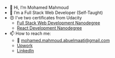 - 👋 Hi, I’m Mohamed Mahmoud
- 👀 I’m a Full Stack Web Developer (Self-Taught)
- :heart_eyes: I've two certificates from Udacity
  - [Full Stack Web Development Nanodegree](https://graduation.udacity.com/confirm/6KMVGPCN) 
  - [React Development Nanodegree](https://graduation.udacity.com/confirm/6CCQAGQT)
- 📫 How to reach me: 
  - :email: mohamed.mahmoud.abuelmaati@gmail.com
  - [Upwork](https://www.upwork.com/freelancers/~017890c94c02bac361)
  - [LinkedIn](https://www.linkedin.com/in/m-mahmoud-abuelmaati/)
